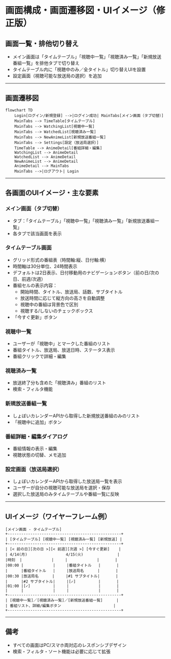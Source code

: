 # 画面構成・画面遷移図・UIイメージ（修正版）

## 画面一覧・排他切り替え

- メイン画面は「タイムテーブル」「視聴中一覧」「視聴済み一覧」「新規放送番組一覧」を排他タブで切り替え
- タイムテーブル内に「視聴中のみ／全タイトル」切り替えUIを設置
- 設定画面（視聴可能な放送局の選択）を追加

---

## 画面遷移図

```mermaid
flowchart TD
    Login[ログイン/新規登録] -->|ログイン成功| MainTabs[メイン画面（タブ切替）]
    MainTabs --> TimeTable[タイムテーブル]
    MainTabs --> WatchingList[視聴中一覧]
    MainTabs --> WatchedList[視聴済み一覧]
    MainTabs --> NewAnimeList[新規放送番組一覧]
    MainTabs --> Settings[設定（放送局選択）]
    TimeTable --> AnimeDetail[番組詳細・編集]
    WatchingList --> AnimeDetail
    WatchedList --> AnimeDetail
    NewAnimeList --> AnimeDetail
    AnimeDetail --> MainTabs
    MainTabs -->|ログアウト| Login
```

---

## 各画面のUIイメージ・主な要素

### メイン画面（タブ切替）
- タブ：「タイムテーブル」「視聴中一覧」「視聴済み一覧」「新規放送番組一覧」
- 各タブで該当画面を表示

### タイムテーブル画面
- グリッド形式の番組表（時間軸:縦、日付軸:横）
- 時間軸は30分単位、24時間表示
- デフォルトは2日表示、日付移動用のナビゲーションボタン（前の日/次の日、前週/次週）
- 番組セルの表示内容：
  - 開始時間、タイトル、放送局、話数、サブタイトル
  - 放送時間に応じて縦方向の高さを自動調整
  - 視聴中の番組は背景色で区別
  - 視聴する/しないのチェックボックス
- 「今すぐ更新」ボタン

### 視聴中一覧
- ユーザーが「視聴中」とマークした番組のリスト
- 番組タイトル、放送局、放送日時、ステータス表示
- 番組クリックで詳細・編集

### 視聴済み一覧
- 放送終了分も含めた「視聴済み」番組のリスト
- 検索・フィルタ機能

### 新規放送番組一覧
- しょぼいカレンダーAPIから取得した新規放送番組のみのリスト
- 「視聴中に追加」ボタン

### 番組詳細・編集ダイアログ
- 番組情報の表示・編集
- 視聴状態の切替、メモ追加

### 設定画面（放送局選択）
- しょぼいカレンダーAPIから取得した放送局一覧を表示
- ユーザーが自分の視聴可能な放送局を選択・保存
- 選択した放送局のみタイムテーブルや番組一覧に反映

--- 

## UIイメージ（ワイヤーフレーム例）

```
[メイン画面 - タイムテーブル]
+--------------------------------------------------+
| [タイムテーブル] [視聴中一覧] [視聴済み一覧] [新規放送] |
+--------------------------------------------------+
| [< 前の日][次の日 >][< 前週][次週 >] [今すぐ更新]    |
| 4/14(月)                 4/15(火)               |
|時刻  |             |     |             |       |
|00:00 |             |     |番組タイトル   |       |
|      |番組タイトル   |     |放送局名      |       |
|00:30 |放送局名      |     |#1 サブタイトル|       |
|      |#2 サブタイトル|     |[✓]          |       |
|01:00 |[✓]          |     |             |       |
|      |             |     |             |       |
+--------------------------------------------------+
| [視聴中一覧]／[視聴済み一覧]／[新規放送番組一覧]      |
| 番組リスト、詳細/編集ボタン                       |
+--------------------------------------------------+
```

---

## 備考
- すべての画面はPC/スマホ両対応のレスポンシブデザイン
- 検索・フィルタ・ソート機能は必要に応じて拡張
